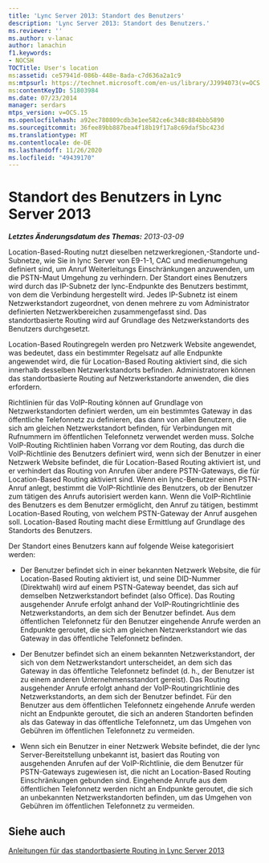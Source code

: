 ```yaml
---
title: 'Lync Server 2013: Standort des Benutzers'
description: 'Lync Server 2013: Standort des Benutzers.'
ms.reviewer: ''
ms.author: v-lanac
author: lanachin
f1.keywords:
- NOCSH
TOCTitle: User's location
ms:assetid: ce57941d-086b-448e-8ada-c7d636a2a1c9
ms:mtpsurl: https://technet.microsoft.com/en-us/library/JJ994073(v=OCS.15)
ms:contentKeyID: 51803984
ms.date: 07/23/2014
manager: serdars
mtps_version: v=OCS.15
ms.openlocfilehash: a92ec780809cdb3e1ee582ce6c348c884bbb5890
ms.sourcegitcommit: 36fee89bb887bea4f18b19f17a8c69daf5bc423d
ms.translationtype: MT
ms.contentlocale: de-DE
ms.lasthandoff: 11/26/2020
ms.locfileid: "49439170"
---
```

# <a name="users-location-in-lync-server-2013"></a>Standort des Benutzers in Lync Server 2013

<div data-xmlns="http://www.w3.org/1999/xhtml">

<div class="topic" data-xmlns="http://www.w3.org/1999/xhtml" data-msxsl="urn:schemas-microsoft-com:xslt" data-cs="https://msdn.microsoft.com/">

<div data-asp="https://msdn2.microsoft.com/asp">



</div>

<div id="mainSection">

<div id="mainBody">

<span> </span>

_**Letztes Änderungsdatum des Themas:** 2013-03-09_

Location-Based-Routing nutzt dieselben netzwerkregionen,-Standorte und-Subnetze, wie Sie in lync Server von E9-1-1, CAC und medienumgehung definiert sind, um Anruf Weiterleitungs Einschränkungen anzuwenden, um die PSTN-Maut Umgehung zu verhindern. Der Standort eines Benutzers wird durch das IP-Subnetz der lync-Endpunkte des Benutzers bestimmt, von dem die Verbindung hergestellt wird. Jedes IP-Subnetz ist einem Netzwerkstandort zugeordnet, von denen mehrere zu vom Administrator definierten Netzwerkbereichen zusammengefasst sind. Das standortbasierte Routing wird auf Grundlage des Netzwerkstandorts des Benutzers durchgesetzt.

Location-Based Routingregeln werden pro Netzwerk Website angewendet, was bedeutet, dass ein bestimmter Regelsatz auf alle Endpunkte angewendet wird, die für Location-Based Routing aktiviert sind, die sich innerhalb desselben Netzwerkstandorts befinden. Administratoren können das standortbasierte Routing auf Netzwerkstandorte anwenden, die dies erfordern.

Richtlinien für das VoIP-Routing können auf Grundlage von Netzwerkstandorten definiert werden, um ein bestimmtes Gateway in das öffentliche Telefonnetz zu definieren, das dann von allen Benutzern, die sich am gleichen Netzwerkstandort befinden, für Verbindungen mit Rufnummern im öffentlichen Telefonnetz verwendet werden muss. Solche VoIP-Routing Richtlinien haben Vorrang vor dem Routing, das durch die VoIP-Richtlinie des Benutzers definiert wird, wenn sich der Benutzer in einer Netzwerk Website befindet, die für Location-Based Routing aktiviert ist, und er verhindert das Routing von Anrufen über andere PSTN-Gateways, die für Location-Based Routing aktiviert sind. Wenn ein lync-Benutzer einen PSTN-Anruf anlegt, bestimmt die VoIP-Richtlinie des Benutzers, ob der Benutzer zum tätigen des Anrufs autorisiert werden kann. Wenn die VoIP-Richtlinie des Benutzers es dem Benutzer ermöglicht, den Anruf zu tätigen, bestimmt Location-Based Routing, von welchem PSTN-Gateway der Anruf ausgehen soll. Location-Based Routing macht diese Ermittlung auf Grundlage des Standorts des Benutzers.

Der Standort eines Benutzers kann auf folgende Weise kategorisiert werden:

  - Der Benutzer befindet sich in einer bekannten Netzwerk Website, die für Location-Based Routing aktiviert ist, und seine DID-Nummer (Direktwahl) wird auf einem PSTN-Gateway beendet, das sich auf demselben Netzwerkstandort befindet (also Office). Das Routing ausgehender Anrufe erfolgt anhand der VoIP-Routingrichtlinie des Netzwerkstandorts, an dem sich der Benutzer befindet. Aus dem öffentlichen Telefonnetz für den Benutzer eingehende Anrufe werden an Endpunkte geroutet, die sich am gleichen Netzwerkstandort wie das Gateway in das öffentliche Telefonnetz befinden.

  - Der Benutzer befindet sich an einem bekannten Netzwerkstandort, der sich von dem Netzwerkstandort unterscheidet, an dem sich das Gateway in das öffentliche Telefonnetz befindet (d. h., der Benutzer ist zu einem anderen Unternehmensstandort gereist). Das Routing ausgehender Anrufe erfolgt anhand der VoIP-Routingrichtlinie des Netzwerkstandorts, an dem sich der Benutzer befindet. Für den Benutzer aus dem öffentlichen Telefonnetz eingehende Anrufe werden nicht an Endpunkte geroutet, die sich an anderen Standorten befinden als das Gateway in das öffentliche Telefonnetz, um das Umgehen von Gebühren im öffentlichen Telefonnetz zu vermeiden.

  - Wenn sich ein Benutzer in einer Netzwerk Website befindet, die der lync Server-Bereitstellung unbekannt ist, basiert das Routing von ausgehenden Anrufen auf der VoIP-Richtlinie, die dem Benutzer für PSTN-Gateways zugewiesen ist, die nicht an Location-Based Routing Einschränkungen gebunden sind. Eingehende Anrufe aus dem öffentlichen Telefonnetz werden nicht an Endpunkte geroutet, die sich an unbekannten Netzwerkstandorten befinden, um das Umgehen von Gebühren im öffentlichen Telefonnetz zu vermeiden.

<div>

## <a name="see-also"></a>Siehe auch


[Anleitungen für das standortbasierte Routing in Lync Server 2013](lync-server-2013-guidance-for-location-based-routing.md)  
  

</div>

</div>

<span> </span>

</div>

</div>

</div>

